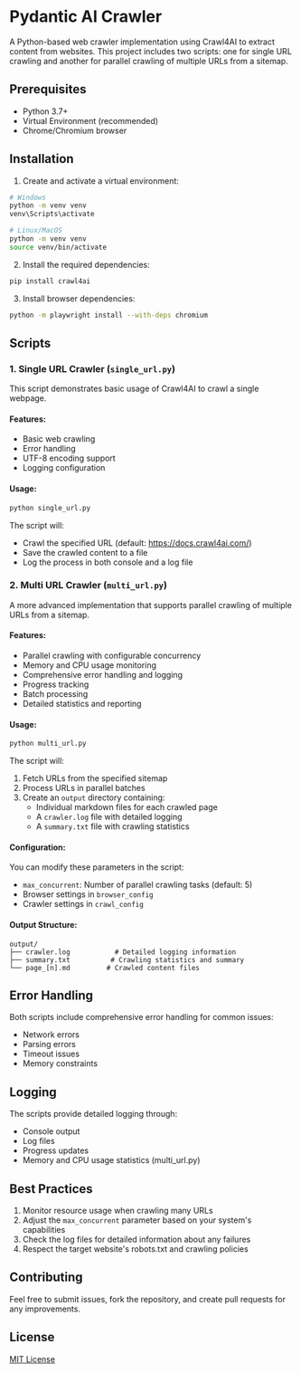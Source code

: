# Pydantic AI Crawler

A Python-based web crawler implementation using Crawl4AI to extract content from websites. This project includes two scripts: one for single URL crawling and another for parallel crawling of multiple URLs from a sitemap.

## Prerequisites

- Python 3.7+
- Virtual Environment (recommended)
- Chrome/Chromium browser

## Installation

1. Create and activate a virtual environment:
```bash
# Windows
python -m venv venv
venv\Scripts\activate

# Linux/MacOS
python -m venv venv
source venv/bin/activate
```

2. Install the required dependencies:
```bash
pip install crawl4ai
```

3. Install browser dependencies:
```bash
python -m playwright install --with-deps chromium
```

## Scripts

### 1. Single URL Crawler (`single_url.py`)

This script demonstrates basic usage of Crawl4AI to crawl a single webpage.

#### Features:
- Basic web crawling
- Error handling
- UTF-8 encoding support
- Logging configuration

#### Usage:
```bash
python single_url.py
```

The script will:
- Crawl the specified URL (default: https://docs.crawl4ai.com/)
- Save the crawled content to a file
- Log the process in both console and a log file

### 2. Multi URL Crawler (`multi_url.py`)

A more advanced implementation that supports parallel crawling of multiple URLs from a sitemap.

#### Features:
- Parallel crawling with configurable concurrency
- Memory and CPU usage monitoring
- Comprehensive error handling and logging
- Progress tracking
- Batch processing
- Detailed statistics and reporting

#### Usage:
```bash
python multi_url.py
```

The script will:
1. Fetch URLs from the specified sitemap
2. Process URLs in parallel batches
3. Create an `output` directory containing:
   - Individual markdown files for each crawled page
   - A `crawler.log` file with detailed logging
   - A `summary.txt` file with crawling statistics

#### Configuration:
You can modify these parameters in the script:
- `max_concurrent`: Number of parallel crawling tasks (default: 5)
- Browser settings in `browser_config`
- Crawler settings in `crawl_config`

#### Output Structure:
```
output/
├── crawler.log           # Detailed logging information
├── summary.txt          # Crawling statistics and summary
└── page_[n].md         # Crawled content files
```

## Error Handling

Both scripts include comprehensive error handling for common issues:
- Network errors
- Parsing errors
- Timeout issues
- Memory constraints

## Logging

The scripts provide detailed logging through:
- Console output
- Log files
- Progress updates
- Memory and CPU usage statistics (multi_url.py)

## Best Practices

1. Monitor resource usage when crawling many URLs
2. Adjust the `max_concurrent` parameter based on your system's capabilities
3. Check the log files for detailed information about any failures
4. Respect the target website's robots.txt and crawling policies

## Contributing

Feel free to submit issues, fork the repository, and create pull requests for any improvements.

## License

[MIT License](LICENSE)

